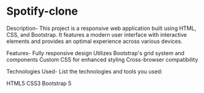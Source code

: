 # Spotify-clone
Description-
This project is a responsive web application built using HTML, CSS, and Bootstrap. It features a modern user interface with interactive elements and provides an optimal experience across various devices.

Features-
Fully responsive design
Utilizes Bootstrap's grid system and components
Custom CSS for enhanced styling
Cross-browser compatibility

Technologies Used-
List the technologies and tools you used:

HTML5
CSS3
Bootstrap 5
